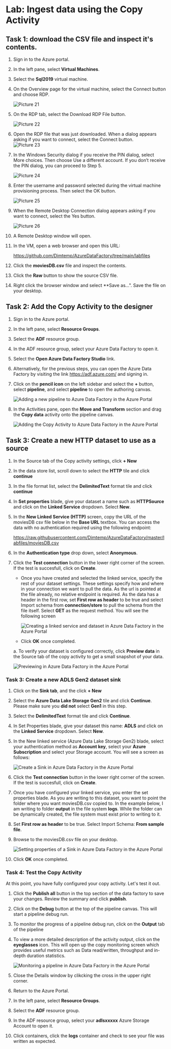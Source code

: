 # Lab: Ingest data using the Copy Activity

## Task 1: download the CSV file and inspect it's contents.

1. Sign in to the Azure portal.

1. In the left pane, select **Virtual Machines**.

1. Select the **Sql2019** virtual machine.

1. On the Overview page for the virtual machine, select the Connect button and choose RDP. 

	![Picture 21](images/dp-3300-module-11-lab-21.png)

 
2. On the RDP tab, select the Download RDP File button. 

	![Picture 22](images/dp-3300-module-11-lab-22.png)

3. Open the RDP file that was just downloaded. When a dialog appears asking if you want to connect, select the Connect button.   
	![Picture 23](images/dp-3300-module-11-lab-23.png)

 
4. In the Windows Security dialog if you receive the PIN dialog, select More choices. Then choose Use a different account. If you don’t receive the PIN dialog, you can proceed to Step 5.

	![Picture 24](images/dp-3300-module-11-lab-24.png)

 
5. Enter the username and password selected during the virtual machine provisioning process. Then select the OK button.

	![Picture 25](images/dp-3300-module-11-lab-25.png)

 
6. When the Remote Desktop Connection dialog appears asking if you want to connect, select the Yes button. 

	![Picture 26](images/dp-3300-module-11-lab-26.png)


7. A Remote Desktop window will open.

8. In the VM, open a web browser and open this URL:

    https://github.com/Dimtemp/AzureDataFactory/tree/main/labfiles

9. Click the **moviesDB.csv** file and inspect the contents.

10. Click the **Raw** button to show the source CSV file.

11. Right click the browser window and select **Save as...". Save the file on your desktop.


## Task 2: Add the Copy Activity to the designer

1. Sign in to the Azure portal.

1. In the left pane, select **Resource Groups**.

1. Select the **ADF** resource group.

1. In the ADF resource group, select your Azure Data Factory to open it.

1. Select the **Open Azure Data Factory Studio** link.

1. Alternatively, for the previous steps, you can open the Azure Data Factory by visiting the link https://adf.azure.com/ and signing in.

1. Click on the **pencil icon** on the left sidebar and select the **+** button, select **pipeline**, and select **pipeline** to open the authoring canvas.

    ![Adding a new pipeline to Azure Data Factory in the Azure Portal](images/M07-E02-T01-img02.png)

1. In the Activities pane, open the **Move and Transform** section and drag the **Copy data** activity onto the pipeline canvas.

    ![Adding the Copy Activity to Azure Data Factory in the Azure Portal](images/M07-E02-T01-img01.png)


## Task 3: Create a new HTTP dataset to use as a source

1. In the Source tab of the Copy activity settings, click **+ New**

2. In the data store list, scroll down to select the **HTTP** tile and click **continue**

3. In the file format list, select the **DelimitedText** format tile and click **continue**

4. In **Set properties** blade, give your dataset a name such as **HTTPSource** and click on the **Linked Service** dropdown. Select **New**.

5. In the **New Linked Service (HTTP)** screen, copy the URL of the moviesDB csv file below in the **Base URL** textbox.  You can access the data with no authentication required using the following endpoint:

    https://raw.githubusercontent.com/Dimtemp/AzureDataFactory/master/labfiles/moviesDB.csv

6. In the **Authentication type** drop down, select **Anonymous**.

7. Click the **Test connection** button in the lower right corner of the screen. If the test is succesfull, click on **Create**.

    -  Once you have created and selected the linked service, specify the rest of your dataset settings. These settings specify how and where in your connection we want to pull the data. As the url is pointed at the file already, no relative endpoint is required. As the data has a header in the first row, set **First row as header** to be true and select Import schema from **connection/store** to pull the schema from the file itself. Select **GET** as the request method. You will see the following screen

        ![Creating a linked service and dataset in Azure Data Factory in the Azure Portal](images/M07-E02-T02-img01.png)
           
    - Click **OK** once completed.
   
    a. To verify your dataset is configured correctly, click **Preview data** in the Source tab of the copy activity to get a small snapshot of your data.
   
   ![Previewing in Azure Data Factory in the Azure Portal](images/M07-E02-T02-img02.png)


### Task 3: Create a new ADLS Gen2 dataset sink

1. Click on the **Sink tab**, and the click **+ New**

2. Select the **Azure Data Lake Storage Gen2** tile and click **Continue**. Please make sure you **did not** select **Gen1** in this step.

3. Select the **DelimitedText** format tile and click **Continue**.

4. In Set Properties blade, give your dataset this name: **ADLS** and click on the **Linked Service** dropdown. Select **New**.

5. In the New linked service (Azure Data Lake Storage Gen2) blade, select your authentication method as **Account key**, select your **Azure Subscription** and select your Storage account. You will see a screen as follows:

   ![Create a Sink in Azure Data Factory in the Azure Portal](images/M07-E02-T03-img01.png)

6. Click the **Test connection** button in the lower right corner of the screen. If the test is succesfull, click on **Create**.

7. Once you have configured your linked service, you enter the set properties blade. As you are writing to this dataset, you want to point the folder where you want moviesDB.csv copied to. In the example below, I am writing to folder **output** in the file system **logs**. While the folder can be dynamically created, the file system must exist prior to writing to it.

8. Set **First row as header** to be true. Select Import Schema: **From sample file**.

9. Browse to the moviesDB.csv file on your desktop.

   ![Setting properties of a Sink in Azure Data Factory in the Azure Portal](images/M07-E02-T03-img02.png)

10. Click **OK** once completed.





### Task 4: Test the Copy Activity

At this point, you have fully configured your copy activity. Let's test it out.

1. Click the **Publish all** button in the top section of the data factory to save your changes. Review the summary and click **publish**.

1. Click on the **Debug** button at the top of the pipeline canvas. This will start a pipeline debug run.

1. To monitor the progress of a pipeline debug run, click on the **Output** tab of the pipeline

1. To view a more detailed description of the activity output, click on the **eyeglasses** icon. This will open up the copy monitoring screen which provides useful metrics such as Data read/written, throughput and in-depth duration statistics.

   ![Monitoring a pipeline in Azure Data Factory in the Azure Portal](images/M07-E02-T04-img01.png)

1. Close the Details window by clikcking the cross in the upper right corner.

1. Return to the Azure Portal.

1. In the left pane, select **Resource Groups**.

1. Select the **ADF** resource group.

1. In the ADF resource group, select your **adlsxxxxx** Azure Storage Account to open it.

1. Click containers, click the **logs** container and check to see your file was written as expected.

